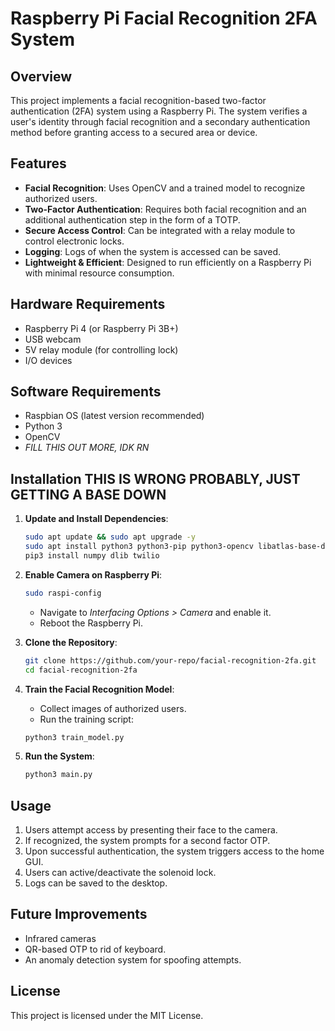# Raspberry Pi Facial Recognition 2FA System

## Overview
This project implements a facial recognition-based two-factor authentication (2FA) system using a Raspberry Pi. The system verifies a user's identity through facial recognition and a secondary authentication method before granting access to a secured area or device.

## Features
- **Facial Recognition**: Uses OpenCV and a trained model to recognize authorized users.
- **Two-Factor Authentication**: Requires both facial recognition and an additional authentication step in the form of a TOTP.
- **Secure Access Control**: Can be integrated with a relay module to control electronic locks.
- **Logging**: Logs of when the system is accessed can be saved.
- **Lightweight & Efficient**: Designed to run efficiently on a Raspberry Pi with minimal resource consumption.

## Hardware Requirements
- Raspberry Pi 4 (or Raspberry Pi 3B+)
- USB webcam
- 5V relay module (for controlling lock)
- I/O devices

## Software Requirements
- Raspbian OS (latest version recommended)
- Python 3
- OpenCV
- *FILL THIS OUT MORE, IDK RN*

## Installation THIS IS WRONG PROBABLY, JUST GETTING A BASE DOWN
1. **Update and Install Dependencies**:
    ```sh
    sudo apt update && sudo apt upgrade -y
    sudo apt install python3 python3-pip python3-opencv libatlas-base-dev
    pip3 install numpy dlib twilio
    ```

2. **Enable Camera on Raspberry Pi**:
    ```sh
    sudo raspi-config
    ```
    - Navigate to *Interfacing Options > Camera* and enable it.
    - Reboot the Raspberry Pi.

3. **Clone the Repository**:
    ```sh
    git clone https://github.com/your-repo/facial-recognition-2fa.git
    cd facial-recognition-2fa
    ```

4. **Train the Facial Recognition Model**:
    - Collect images of authorized users.
    - Run the training script:
    ```sh
    python3 train_model.py
    ```

5. **Run the System**:
    ```sh
    python3 main.py
    ```

## Usage
1. Users attempt access by presenting their face to the camera.
2. If recognized, the system prompts for a second factor OTP.
3. Upon successful authentication, the system triggers access to the home GUI.
4. Users can active/deactivate the solenoid lock.
5. Logs can be saved to the desktop.

## Future Improvements
- Infrared cameras
- QR-based OTP to rid of keyboard.
- An anomaly detection system for spoofing attempts.


## License
This project is licensed under the MIT License.
